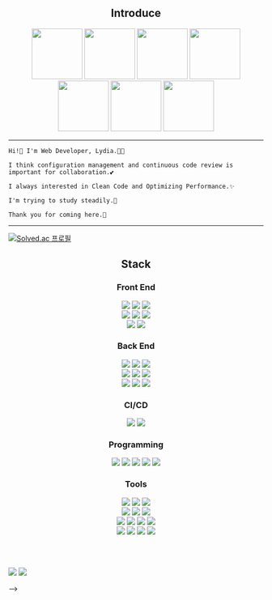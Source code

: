 
<h2 align="center">Introduce</h2>
<p align='center'>
  <img src="https://github.githubassets.com/images/mona-loading-dark.gif" width="100" height="100"/>
   <img src="https://github.githubassets.com/images/mona-loading-dark.gif" width="100" height="100"/>
   <img src="https://github.githubassets.com/images/mona-loading-dark.gif" width="100" height="100"/>
   <img src="https://github.githubassets.com/images/mona-loading-dark.gif" width="100" height="100"/>
   <img src="https://github.githubassets.com/images/mona-loading-dark.gif" width="100" height="100"/>
   <img src="https://github.githubassets.com/images/mona-loading-dark.gif" width="100" height="100"/>
   <img src="https://github.githubassets.com/images/mona-loading-dark.gif" width="100" height="100"/>
</p>

---

```
Hi!👋 I'm Web Developer, Lydia.👩‍💻

I think configuration management and continuous code review is important for collaboration.💕

I always interested in Clean Code and Optimizing Performance.✨

I'm trying to study steadily.🌲

Thank you for coming here.🙏
```
---
[![Solved.ac
프로필](http://mazassumnida.wtf/api/mini/generate_badge?boj=rkdgkdus522)](https://solved.ac/profile/rkdgkdus522)

<h2 align="center">Stack</h2>

<h3 align="center">Front End</h3>
<p align="center">  
  <img src="https://img.shields.io/badge/-HTML5-E34F26?style=flat-square&logo=HTML5&logoColor=white"/>
  <img src="https://img.shields.io/badge/-CSS3-1572B6?style=flat-square&logo=CSS3&logoColor=white"/>
  <img src="https://img.shields.io/badge/-JavaScript-yellow?style=flat-square&logo=JavaScript&logoColor=white"/>
  <br>
  <img src="https://img.shields.io/badge/-Vue-4FC08D?style=flat-square&logo=vuedotjs&logoColor=white"/>
  <img src="https://img.shields.io/badge/-React-50B4F5?style=flat-square&logo=React&logoColor=white"/>
  <img src="https://img.shields.io/badge/-TypeScript-3178C6?style=flat-square&logo=TypeScript&logoColor=white"/>
  <br>
  <img src="https://img.shields.io/badge/-Redux-764ABC?style=flat-square&logo=Redux&logoColor=white"/>
  <img src="https://img.shields.io/badge/-Styled Components-DB7093?style=flat-square&logo=Styled-Components&logoColor=white"/>
</p>

<h3 align="center">Back End</h3>
<p align="center"> 
  <img src="https://img.shields.io/badge/-MySQL-4479A1?style=flat-square&logo=MySQL&logoColor=white"/>
  <img src="https://img.shields.io/badge/-MongoDB-47A248?style=flat-square&logo=mongodb&logoColor=white"/>
  <img src="https://img.shields.io/badge/-Java-007396?style=flat-square&logo=java&logoColor=white"/>
  <br>
  <img src="https://img.shields.io/badge/-Node.js-0A6E0A?style=flat-square&logo=Node.js&logoColor=white"/>
  <img src="https://img.shields.io/badge/-Spring-339933?style=flat-square&logo=Spring&logoColor=white"/>
  <img src="https://img.shields.io/badge/-SpringBoot-339933?style=flat-square&logo=Springboot&logoColor=white"/>
  <br>
  <img src="https://img.shields.io/badge/-Apache-D22128?style=flat-square&logo=Apache&logoColor=white"/>
  <img src="https://img.shields.io/badge/-PHP-777BB4?style=flat-square&logo=PHP&logoColor=white"/>
  <img src="https://img.shields.io/badge/-AWS-232F3E?style=flat-square&logo=AmazonAWS&logoColor=white"/>
</p>

<h3 align="center">CI/CD</h3>
<p align="center">
  <img src="https://img.shields.io/badge/-Docker-2496ED?style=flat-square&logo=docker&logoColor=white"/>
  <img src="https://img.shields.io/badge/-GitHub Actions-2088FF?style=flat-square&logo=githubactions&logoColor=white"/>
  <!--<img src="https://img.shields.io/badge/-Jenkins-D24939?style=flat-square&logo=jenkins&logoColor=white"/>
  <img src="https://img.shields.io/badge/-Kubernetes-326CE5?style=flat-square&logo=kubernetes&logoColor=white"/>-->
</p>

<h3 align="center">Programming</h3>
<p align="center">
  <img src="https://img.shields.io/badge/-Java-007396?style=flat-square&logo=java&logoColor=white"/>
  <img src="https://img.shields.io/badge/-JavaScript-yellow?style=flat-square&logo=JavaScript&logoColor=white"/>
  <img src="https://img.shields.io/badge/-C-lightgrey?style=flat-square&logo=C&logoColor=white"/>
  <img src="https://img.shields.io/badge/-C++-50B4F5?style=flat-square&logo=Cplusplus&logoColor=white"/>
  <img src="https://img.shields.io/badge/-Python-3776AB?style=flat-square&logo=python&logoColor=white"/>
  <!--
  <img src="https://img.shields.io/badge/-CPP-A8B9CC?style=flat-square&logo=C++&logoColor=white"/>
  <img src="https://img.shields.io/badge/-Kotlin-F88218?style=flat-square&logo=kotlin&logoColor=white"/>
  <br>
  <img src="https://img.shields.io/badge/-C-A8B9CC?style=flat-square&logo=C&logoColor=white"/>
  <img src="https://img.shields.io/badge/-C%23-239120?style=flat-square&logo=C-Sharp&logoColor=white"/>-->
</p>

<h3 align="center">Tools</h3>
<p align="center">
  <img src="https://img.shields.io/badge/-Visual Studio Code-007ACC?style=flat-square&logo=Visual-Studio-Code&logoColor=white"/>
  <img src="https://img.shields.io/badge/-Eclipse IDE-2C2255?style=flat-square&logo=Eclipse-IDE&logoColor=white"/>
  <img src="https://img.shields.io/badge/-atom-66595C?style=flat-square&logo=Atom&logoColor=white"/>
  <br>
  <img src="https://img.shields.io/badge/-Visual Studio-000000?style=flat-square&logo=visualstudio&logoColor=white"/>
  <img src="https://img.shields.io/badge/-Android Studio-3DDC84?style=flat-square&logo=Android-Studio&logoColor=white"/>
  <img src="https://img.shields.io/badge/-Git-F05032?style=flat-square&logo=Git&logoColor=white"/>
  <br>
  <img src="https://img.shields.io/badge/-IntelliJ IDEA-000000?style=flat-square&logo=intellijidea&logoColor=white"/>
  <img src="https://img.shields.io/badge/-Figma-F24E1E?style=flat-square&logo=figma&logoColor=white"/>
  <img src="https://img.shields.io/badge/-Slack-4A154B?style=flat-square&logo=Slack&logoColor=white"/>
  <img src="https://img.shields.io/badge/-Notion-000000?style=flat-square&logo=Notion&logoColor=white"/>
  <br>
  <img src="https://img.shields.io/badge/-Jira-0052CC?style=flat-square&logo=jira&logoColor=white"/>
  <img src="https://img.shields.io/badge/-Swagger-brightgreen?style=flat-square&logo=swagger&logoColor=white"/>
  <img src="https://img.shields.io/badge/-Postman-FF6C37?style=flat-square&logo=Postman&logoColor=white"/>
  <img src="https://img.shields.io/badge/-Sketch-E89313?style=flat-square&logo=sketch&logoColor=white"/>
</p>
<br>
<br>

<!--
<div display="flex" flex-direction="row">
  <img src="https://github-readme-stats.vercel.app/api?username=KangHayeonn&theme=dracula&show_icons=true" width="57.3%" height="300px"/>
  <img src="https://github-readme-stats.vercel.app/api/top-langs/?username=KangHayeonn&layout=compact&theme=dracula&show_icons=true&langs_count=10" width="42.2%" height="300px" padding-left="10px"/>
-->

<!--
<h2 align="center">Me</h2>
<p align="center">
  <!--<img src="https://hits.seeyoufarm.com/api/count/incr/badge.svg?url=https%3A%2F%2Fgithub.com%2Fksone02&count_bg=%2379C83D&title_bg=%23555555&icon=&icon_color=%23E7E7E7&title=hits&edge_flat=false" />  -->
  <a href="https://velog.io/@lovelyeonee/"><img src="https://img.shields.io/badge/Velog-00A98F?style=flat-square&logo=velog&logoColor=white&link=https://velog.io/@lovelyeonee"/></a>
  <a href="https://www.instagram.com/lovelyeoneee/"><img src="https://img.shields.io/badge/Instagram-E4405F?style=flat-square&logo=instagram&logoColor=white&link=https://www.instagram.com/lovelyeoneee/"/></a>
</p>
-->
